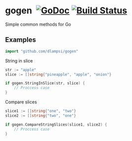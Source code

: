 # gogen &nbsp;[![GoDoc](https://godoc.org/github.com/dlampsi/gogen?status.svg)](https://godoc.org/github.com/dlampsi/gogen) [![Build Status](https://travis-ci.org/dlampsi/gogen.svg?branch=master)](https://travis-ci.org/dlampsi/gogen)

Simple common methods for Go

## Examples

```go
import "github.com/dlampsi/gogen"
```

String in slice

```go
str := "apple"
slice := []string{"pineapple", "apple", "onion"}

if gogen.StringInSlice(str, slice) {
    // Proccess case
}
```

Compare slices

```go
slice1 := []string{"one", "two"}
slice2 := []string{"two", "one"}

if gogen.CompareStringSlices(slice1, slice2) {
    // Proccess case
}
```
